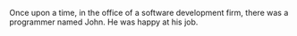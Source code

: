 
Once upon a time, in the office of a software development firm, there was a programmer named John. He was happy at his job.
